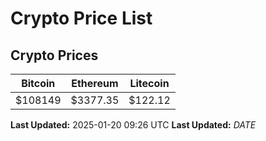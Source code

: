 # Crypto Price List

## Crypto Prices
| Bitcoin | Ethereum | Litecoin |
| ------- | -------- | -------- |
| $108149 | $3377.35 | $122.12 |
**Last Updated:** 2025-01-20 09:26 UTC
**Last Updated:** $DATE$
